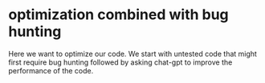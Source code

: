 # optimization combined with bug hunting
Here we want to optimize our code. We start with untested code that might first require
bug hunting followed by asking chat-gpt to improve the performance of the code.
